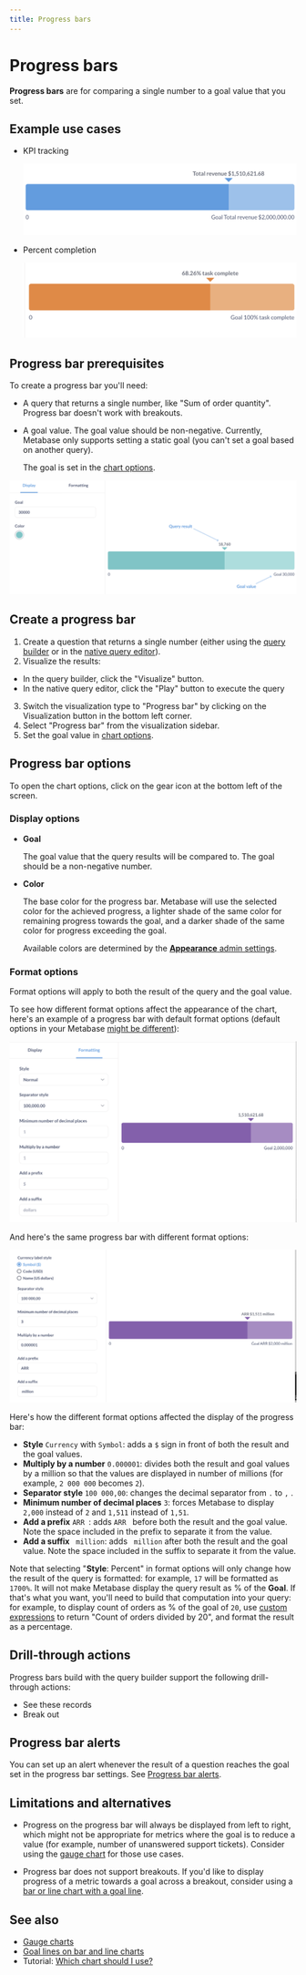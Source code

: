 ```yaml
---
title: Progress bars
---
```


# Progress bars

**Progress bars** are for comparing a single number to a goal value that you set.

## Example use cases

- KPI tracking

  ![Progress bar KPI](../../images/progress-kpi.png)

- Percent completion

  ![Progress bar % completion](../../images/progress-percent.png)

## Progress bar prerequisites

To create a progress bar you'll need:

- A query that returns a single number, like "Sum of order quantity". Progress bar doesn't work with breakouts.

- A goal value. The goal value should be non-negative. Currently, Metabase only supports setting a static goal (you can't set a goal based on another query).

  The goal is set in the [chart options](#progress-bar-options).

![Progress bar KPI](../../images/progress-bar-elements.png)

## Create a progress bar

1. Create a question that returns a single number (either using the [query builder](../../query-builder/introduction.md) or in the [native query editor](../../native-editor/writing-sql.md)).
2. Visualize the results:

- In the query builder, click the "Visualize" button.
- In the native query editor, click the "Play" button to execute the query

3. Switch the visualization type to "Progress bar" by clicking on the Visualization button in the bottom left corner.
4. Select "Progress bar" from the visualization sidebar.
5. Set the goal value in [chart options](#progress-bar-options).

## Progress bar options

To open the chart options, click on the gear icon at the bottom left of the screen.

### Display options

- **Goal**

  The goal value that the query results will be compared to. The goal should be a non-negative number.

- **Color**

  The base color for the progress bar. Metabase will use the selected color for the achieved progress, a lighter shade of the same color for remaining progress towards the goal, and a darker shade of the same color for progress exceeding the goal.

  Available colors are determined by the [**Appearance** admin settings](../../../configuring-metabase/appearance.md#chart-colors).

### Format options

Format options will apply to both the result of the query and the goal value.

To see how different format options affect the appearance of the chart, here's an example of a progress bar with default format options (default options in your Metabase [might be different](../../../data-modeling/formatting.md)):

![Progress bar default forma](../../images/progress-no-format.png)

And here's the same progress bar with different format options:

![Progress bar KPI](../../images/progress-with-format.png)

Here's how the different format options affected the display of the progress bar:

- **Style** `Currency` with `Symbol`: adds a `$` sign in front of both the result and the goal values.
- **Multiply by a number** `0.000001`: divides both the result and goal values by a million so that the values are displayed in number of millions (for example, `2 000 000` becomes `2`).
- **Separator style** `100 000,00`: changes the decimal separator from `.` to `,` .
- **Minimum number of decimal places** `3`: forces Metabase to display `2,000` instead of `2` and `1,511` instead of `1,51`.
- **Add a prefix** `ARR `: adds `ARR ` before both the result and the goal value. Note the space included in the prefix to separate it from the value.
- **Add a suffix** ` million`: adds ` million` after both the result and the goal value. Note the space included in the suffix to separate it from the value.

Note that selecting "**Style**: Percent" in format options will only change how the result of the query is formatted: for example, `17` will be formatted as `1700%`. It will not make Metabase display the query result as % of the **Goal**. If that's what you want, you'll need to build that computation into your query: for example, to display count of orders as % of the goal of `20`, use [custom expressions](../../query-builder/expressions.md) to return "Count of orders divided by 20", and format the result as a percentage.

## Drill-through actions

Progress bars build with the query builder support the following drill-through actions:

- See these records
- Break out

## Progress bar alerts

You can set up an alert whenever the result of a question reaches the goal set in the progress bar settings. See [Progress bar alerts](../alerts.md#progress-bar-alerts).

## Limitations and alternatives

- Progress on the progress bar will always be displayed from left to right, which might not be appropriate for metrics where the goal is to reduce a value (for example, number of unanswered support tickets). Consider using the [gauge chart](gauge.md) for those use cases.

- Progress bar does not support breakouts. If you'd like to display progress of a metric towards a goal across a breakout, consider using a [bar or line chart with a goal line](line-bar-and-area-charts.md#goal-lines).

## See also

- [Gauge charts](./gauge.md)
- [Goal lines on bar and line charts](./line-bar-and-area-charts.md#goal-lines)
- Tutorial: [Which chart should I use?](https://www.metabase.com/learn/metabase-basics/querying-and-dashboards/visualization/chart-guide)
